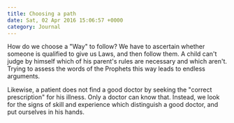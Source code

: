 ```yaml
---
title: Choosing a path
date: Sat, 02 Apr 2016 15:06:57 +0000
category: Journal
---
```


How do we choose a "Way" to follow?  We have to ascertain whether someone is
qualified to give us Laws, and then follow them.  A child can't judge by
himself which of his parent's rules are necessary and which aren't.  Trying to
assess the words of the Prophets this way leads to endless arguments.

Likewise, a patient does not find a good doctor by seeking the "correct
prescription" for his illness.  Only a doctor can know that.  Instead, we
look for the signs of skill and experience which distinguish a good doctor, and
put ourselves in his hands.
